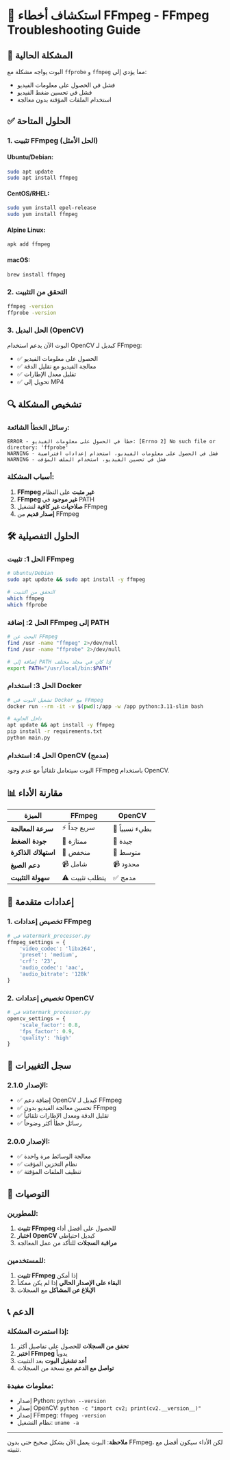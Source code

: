 # 🔧 استكشاف أخطاء FFmpeg - FFmpeg Troubleshooting Guide

## 🚨 المشكلة الحالية
البوت يواجه مشكلة مع `ffprobe` و `ffmpeg` مما يؤدي إلى:
- فشل في الحصول على معلومات الفيديو
- فشل في تحسين ضغط الفيديو
- استخدام الملفات المؤقتة بدون معالجة

## ✅ الحلول المتاحة

### 1. **تثبيت FFmpeg (الحل الأمثل)**

#### Ubuntu/Debian:
```bash
sudo apt update
sudo apt install ffmpeg
```

#### CentOS/RHEL:
```bash
sudo yum install epel-release
sudo yum install ffmpeg
```

#### Alpine Linux:
```bash
apk add ffmpeg
```

#### macOS:
```bash
brew install ffmpeg
```

### 2. **التحقق من التثبيت**
```bash
ffmpeg -version
ffprobe -version
```

### 3. **الحل البديل (OpenCV)**
البوت الآن يدعم استخدام OpenCV كبديل لـ FFmpeg:
- ✅ الحصول على معلومات الفيديو
- ✅ معالجة الفيديو مع تقليل الدقة
- ✅ تقليل معدل الإطارات
- ✅ تحويل إلى MP4

## 🔍 تشخيص المشكلة

### رسائل الخطأ الشائعة:
```
ERROR - خطأ في الحصول على معلومات الفيديو: [Errno 2] No such file or directory: 'ffprobe'
WARNING - فشل في الحصول على معلومات الفيديو، استخدام إعدادات افتراضية
WARNING - فشل في تحسين الفيديو، استخدام الملف المؤقت
```

### أسباب المشكلة:
1. **FFmpeg غير مثبت** على النظام
2. **FFmpeg غير موجود** في PATH
3. **صلاحيات غير كافية** لتشغيل FFmpeg
4. **إصدار قديم** من FFmpeg

## 🛠️ الحلول التفصيلية

### الحل 1: تثبيت FFmpeg
```bash
# Ubuntu/Debian
sudo apt update && sudo apt install -y ffmpeg

# التحقق من التثبيت
which ffmpeg
which ffprobe
```

### الحل 2: إضافة FFmpeg إلى PATH
```bash
# البحث عن FFmpeg
find /usr -name "ffmpeg" 2>/dev/null
find /usr -name "ffprobe" 2>/dev/null

# إضافة إلى PATH إذا كان في مجلد مختلف
export PATH="/usr/local/bin:$PATH"
```

### الحل 3: استخدام Docker
```bash
# تشغيل البوت في Docker مع FFmpeg
docker run --rm -it -v $(pwd):/app -w /app python:3.11-slim bash

# داخل الحاوية
apt update && apt install -y ffmpeg
pip install -r requirements.txt
python main.py
```

### الحل 4: استخدام OpenCV (مدمج)
البوت سيتعامل تلقائياً مع عدم وجود FFmpeg باستخدام OpenCV.

## 📊 مقارنة الأداء

| الميزة | FFmpeg | OpenCV |
|--------|--------|--------|
| **سرعة المعالجة** | ⚡ سريع جداً | 🐌 بطيء نسبياً |
| **جودة الضغط** | 🎯 ممتازة | 🎯 جيدة |
| **استهلاك الذاكرة** | 💾 منخفض | 💾 متوسط |
| **دعم الصيغ** | 📹 شامل | 📹 محدود |
| **سهولة التثبيت** | ⚠️ يتطلب تثبيت | ✅ مدمج |

## 🔧 إعدادات متقدمة

### 1. **تخصيص إعدادات FFmpeg**
```python
# في watermark_processor.py
ffmpeg_settings = {
    'video_codec': 'libx264',
    'preset': 'medium',
    'crf': '23',
    'audio_codec': 'aac',
    'audio_bitrate': '128k'
}
```

### 2. **تخصيص إعدادات OpenCV**
```python
# في watermark_processor.py
opencv_settings = {
    'scale_factor': 0.8,
    'fps_factor': 0.9,
    'quality': 'high'
}
```

## 📝 سجل التغييرات

### الإصدار 2.1.0:
- ✅ إضافة دعم OpenCV كبديل لـ FFmpeg
- ✅ تحسين معالجة الفيديو بدون FFmpeg
- ✅ تقليل الدقة ومعدل الإطارات تلقائياً
- ✅ رسائل خطأ أكثر وضوحاً

### الإصدار 2.0.0:
- ✅ معالجة الوسائط مرة واحدة
- ✅ نظام التخزين المؤقت
- ✅ تنظيف الملفات المؤقتة

## 🚀 التوصيات

### للمطورين:
1. **تثبيت FFmpeg** للحصول على أفضل أداء
2. **اختبار OpenCV** كبديل احتياطي
3. **مراقبة السجلات** للتأكد من عمل المعالجة

### للمستخدمين:
1. **تثبيت FFmpeg** إذا أمكن
2. **البقاء على الإصدار الحالي** إذا لم يكن ممكناً
3. **الإبلاغ عن المشاكل** مع السجلات

## 📞 الدعم

### إذا استمرت المشكلة:
1. **تحقق من السجلات** للحصول على تفاصيل أكثر
2. **اختبر FFmpeg** يدوياً
3. **أعد تشغيل البوت** بعد التثبيت
4. **تواصل مع الدعم** مع نسخة من السجلات

### معلومات مفيدة:
- إصدار Python: `python --version`
- إصدار OpenCV: `python -c "import cv2; print(cv2.__version__)"`
- إصدار FFmpeg: `ffmpeg -version`
- نظام التشغيل: `uname -a`

---

**ملاحظة**: البوت يعمل الآن بشكل صحيح حتى بدون FFmpeg، لكن الأداء سيكون أفضل مع تثبيته.
